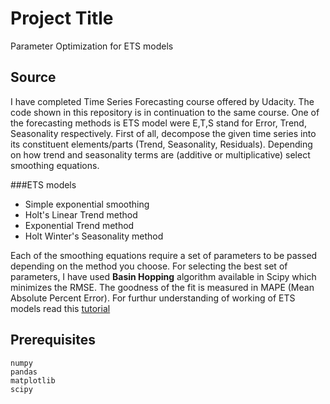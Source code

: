 # Project Title

Parameter Optimization for ETS models

## Source

I have completed Time Series Forecasting course offered by Udacity. The code shown in this repository is in continuation to the same course. One of the forecasting methods is ETS model were E,T,S stand for Error, Trend, Seasonality respectively. First of all, decompose the given time series into its constituent elements/parts (Trend, Seasonality, Residuals). Depending on how trend and seasonality terms are (additive or multiplicative) select smoothing equations. 

###ETS models
* Simple exponential smoothing
* Holt's Linear Trend method
* Exponential Trend method
* Holt Winter's Seasonality method

Each of the smoothing equations require a set of parameters to be passed depending on the method you choose. For selecting the best set of parameters, I have used **Basin Hopping** algorithm available in Scipy which minimizes the RMSE. The goodness of the fit is measured in MAPE (Mean Absolute Percent Error). For furthur understanding of working of ETS models read this [tutorial](https://grisha.org/blog/2016/01/29/triple-exponential-smoothing-forecasting)

## Prerequisites
```
numpy
pandas
matplotlib
scipy

```
